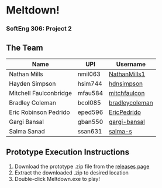 # Meltdown!
### SoftEng 306: Project 2

## The Team

| Name  | UPI | Username |
| --- | --- | --- |
| Nathan Mills | nmil063 | [NathanMills1](https://github.com/NathanMills1) |
| Hayden Simpson | hsim744 | [hdnsimpson](https://github.com/hdnsimpson/) |
| Mitchell Faulconbridge | mfau584 | [mitchfaulcon](https://github.com/mitchfaulcon/) |
| Bradley Coleman | bcol085 | [bradleycoleman](https://github.com/bradleycoleman/) |
| Eric Robinson Pedrido | eped596 | [EricPedrido](https://github.com/EricPedrido/) |
| Gargi Bansal | gban550 | [gargi-bansal](https://github.com/gargi-bansal/) |
| Salma Sanad | ssan631 | [salma-s](https://github.com/salma-s/) |

## Prototype Execution Instructions
1. Download the prototype .zip file from the [releases page](https://github.com/mitchfaulcon/Meltdown/releases)
2. Extract the downloaded .zip to desired location
3. Double-click Meltdown.exe to play!
